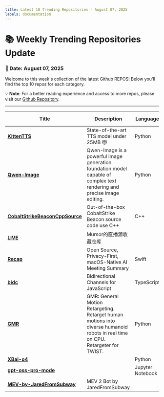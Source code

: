 ```yaml
---
title: Latest 10 Trending Repositories - August 07, 2025
labels: documentation
---
```

# 📚 Weekly Trending Repositories Update

### 📅 Date: August 07, 2025

Welcome to this week's collection of the latest Github REPOS! Below you'll find the top 10 repos for each category.

💡 **Note**: For a better reading experience and access to more repos, please visit our [Github Repository](https://github.com/marc-ko/daily-trending-repo).

---

| **Title** | **Description** | **Language** | **Summary** | **Tags** | **Stars Count** |
| --- | --- | --- | --- | --- | --- |
| **[KittenTTS](https://github.com/KittenML/KittenTTS)** |  State-of-the-art TTS model under 25MB 😻  | Python |  |  | 3274 |
| **[Qwen-Image](https://github.com/QwenLM/Qwen-Image)** | Qwen-Image is a powerful image generation foundation model capable of complex text rendering and precise image editing. | Python |  |  | 1982 |
| **[CobaltStrikeBeaconCppSource](https://github.com/kyxiaxiang/CobaltStrikeBeaconCppSource)** | Out-of-the-box CobaltStrike Beacon source code use C++ | C++ |  |  | 767 |
| **[LIVE](https://github.com/Mursor/LIVE)** | Mursor的直播源收藏仓库 |  |  |  | 652 |
| **[Recap](https://github.com/RecapAI/Recap)** | Open Source, Privacy-First, macOS-Native AI Meeting Summary  | Swift |  | <details><summary>core-...</summary><p>core-audio, openrouter, summarization, swift, whisper, whisper-cpp</p></details> | 507 |
| **[bidc](https://github.com/shuding/bidc)** | Bidirectional Channels for JavaScript | TypeScript |  | <details><summary>async...</summary><p>async, channels, iframe, javascript, messaging, rpc, worker</p></details> | 485 |
| **[GMR](https://github.com/YanjieZe/GMR)** | GMR: General Motion Retargeting. Retarget human motions into diverse humanoid robots in real time on CPU. Retargeter for TWIST. | Python |  |  | 302 |
| **[XBai-o4](https://github.com/MetaStone-AI/XBai-o4)** |  | Python |  |  | 275 |
| **[gpt-oss-pro-mode](https://github.com/mshumer/gpt-oss-pro-mode)** |  | Jupyter Notebook |  |  | 275 |
| **[MEV-by-JaredFromSubway](https://github.com/4ArvanekhbLt/MEV-by-JaredFromSubway)** | MEV 2 Bot by JaredFromSubway |  |  | <details><summary>block...</summary><p>blockchain, codepen, crypto-bot, crypto-trading, defi, dex, eth, ethereum, ethereum-mainnet, evm, mempool, metamask, mev, smart-contract, solidity, uniswap, uniswap-v3, web3</p></details> | 272 |

